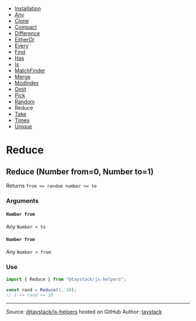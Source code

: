 - [Installation](./#installation)
- [Any](./Any.md#any)
- [Clone](./Clone.md#clone)
- [Compact](./Compact.md#compact)
- [Difference](./Difference.md#difference)
- [EitherOr](./EitherOr.md#eitheror)
- [Every](./Every.md#every)
- [Find](./Find.md#find)
- [Has](./Has.md#has)
- [Is](./Is.md#is)
- [MatchFinder](./MatchFinder.md#matchfinder)
- [Merge](./Merge.md#merge)
- [ModIndex](./ModIndex.md#modindex)
- [Omit](./Omit.md#omit)
- [Pick](./Pick.md#pick)
- [Random](./Random.md#random)
- Reduce
- [Take](./Take.md#take)
- [Times](./Times.md#times)
- [Unique](./Unique.md#unique)

# Reduce

## Reduce (Number from=0, Number to=1)

Returns `from <= random number <= to`

### Arguments

#### `Number from`

Any `Number < to`

#### `Number from`

Any `Number > from`

### Use

```javascript
import { Reduce } from "@taystack/js-helpers";

const rand = Reduce(1, 10);
// 1 <= rand <= 10
```

---
Source: [@taystack/js-helpers](https://github.com/taystack/js-helpers) hosted on GitHub
Author: [taystack](https://github.com/taystack)
